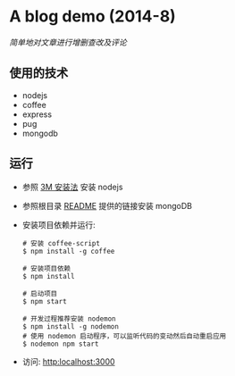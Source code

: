 # A blog demo (2014-8)

*简单地对文章进行增删查改及评论*

## 使用的技术

- nodejs
- coffee
- express
- pug
- mongodb

## 运行

- 参照 [3M 安装法](https://github.com/GnohiSiaM/demos/blob/master/nodejs/README.md) 安装 nodejs

- 参照根目录 [README](https://github.com/GnohiSiaM/demos/blob/master/README.md) 提供的链接安装 mongoDB

- 安装项目依赖并运行:

    ```
    # 安装 coffee-script
    $ npm install -g coffee

    # 安装项目依赖
    $ npm install

    # 启动项目
    $ npm start

    # 开发过程推荐安装 nodemon
    $ npm install -g nodemon
    # 使用 nodemon 启动程序，可以监听代码的变动然后自动重启应用
    $ nodemon npm start
    ```

- 访问: <http:localhost:3000>
